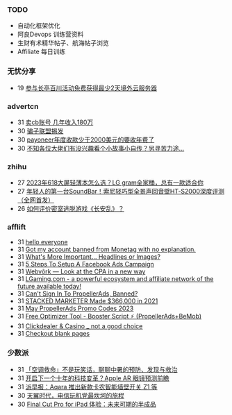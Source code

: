 ### TODO
-  自动化框架优化
-  阿良Devops 训练营资料
-  生财有术精华帖子、航海帖子浏览
-  Affiliate 每日训练

### 无忧分享
<!-- ruyo:START -->
-  19 [参与长亭百川活动免费获得最少2天境外云服务器](https://51.ruyo.net/18392.html)<!-- ruyo:END -->

### advertcn
<!-- advertcn:START -->
-  31 [卖cb账号 几年收入180万](https://www.advertcn.com/forum.php?mod=viewthread&tid=110634)
-  30 [骗子联盟揭发](https://www.advertcn.com/forum.php?mod=viewthread&tid=110631)
-  30 [payoneer年度收款少于2000美元的要收年费了](https://www.advertcn.com/forum.php?mod=viewthread&tid=110619)
-  30 [不知各位大佬们有没兴趣看个小故事小自传？另寻苦力途...](https://www.advertcn.com/forum.php?mod=viewthread&tid=110618)<!-- advertcn:END -->

### zhihu
<!-- zhihu:START -->
-  27 [2023年618大屏轻薄本怎么选？LG gram全家桶，总有一款适合你](http://zhuanlan.zhihu.com/p/632641888?utm_campaign=rss&utm_medium=rss&utm_source=rss&utm_content=title)
-  27 [年轻人的第一台SoundBar！索尼轻巧型全景声回音壁HT-S2000深度评测（全网首发）](http://zhuanlan.zhihu.com/p/630990296?utm_campaign=rss&utm_medium=rss&utm_source=rss&utm_content=title)
-  26 [如何评价密室逃脱游戏《长安乱》？](http://www.zhihu.com/question/563950552/answer/3045961312?utm_campaign=rss&utm_medium=rss&utm_source=rss&utm_content=title)<!-- zhihu:END -->

### afflift
<!-- afflift:START -->
-  31 [hello everyone](https://afflift.com/f/threads/hello-everyone.11036/?utm_source=rss&utm_medium=rss)
-  31 [Got my account banned from Monetag with no explanation.](https://afflift.com/f/threads/got-my-account-banned-from-monetag-with-no-explanation.11023/?utm_source=rss&utm_medium=rss)
-  31 [What&#39;s More Important... Headlines or Images?](https://afflift.com/f/threads/whats-more-important-headlines-or-images.11037/?utm_source=rss&utm_medium=rss)
-  31 [5 Steps To Setup A Facebook Ads Campaign](https://afflift.com/f/threads/5-steps-to-setup-a-facebook-ads-campaign.11002/?utm_source=rss&utm_medium=rss)
-  31 [Webvõrk — Look at the CPA in a new way](https://afflift.com/f/threads/webv%C3%B5rk-%E2%80%94-look-at-the-cpa-in-a-new-way.2820/?utm_source=rss&utm_medium=rss)
-  31 [LGaming.com - a powerful ecosystem and affiliate network of the future available today!](https://afflift.com/f/threads/lgaming-com-a-powerful-ecosystem-and-affiliate-network-of-the-future-available-today.10618/?utm_source=rss&utm_medium=rss)
-  31 [Can&#39;t Sign In To PropellerAds, Banned?](https://afflift.com/f/threads/cant-sign-in-to-propellerads-banned.11035/?utm_source=rss&utm_medium=rss)
-  31 [STACKED MARKETER Made $366,000 in 2021](https://afflift.com/f/threads/stacked-marketer-made-366-000-in-2021.8183/?utm_source=rss&utm_medium=rss)
-  31 [May PropellerAds Promo Codes 2023](https://afflift.com/f/threads/may-propellerads-promo-codes-2023.10871/?utm_source=rss&utm_medium=rss)
-  31 [Free Optimizer Tool - Booster Script ⚡ &lpar;PropellerAds+BeMob&rpar;](https://afflift.com/f/threads/free-optimizer-tool-booster-script-%E2%9A%A1-propellerads-bemob.10601/?utm_source=rss&utm_medium=rss)
-  31 [Clickdealer &amp; Casino _ not a good choice](https://afflift.com/f/threads/clickdealer-casino-_-not-a-good-choice.11031/?utm_source=rss&utm_medium=rss)
-  31 [Checkout blank pages](https://afflift.com/f/threads/checkout-blank-pages.10811/?utm_source=rss&utm_medium=rss)<!-- afflift:END -->

### 少数派
<!-- sspai:START -->
-  31 [「空调救命」不是玩笑话，聊聊中暑的预防、发现与救治](https://sspai.com/post/74761)
-  31 [开启下一个十年的科技变革？Apple AR 眼镜预测前瞻](https://sspai.com/post/80084)
-  31 [派早报：Aqara 推出新款卡农智能墙壁开关 Z1 等](https://sspai.com/post/80087)
-  30 [天翼时代，电信玩机党最坎坷的旅程](https://sspai.com/prime/story/vintage-tech-stories-cmda-phones)
-  30 [Final Cut Pro for iPad 体验：未来可期的半成品](https://sspai.com/post/80039)<!-- sspai:END -->
